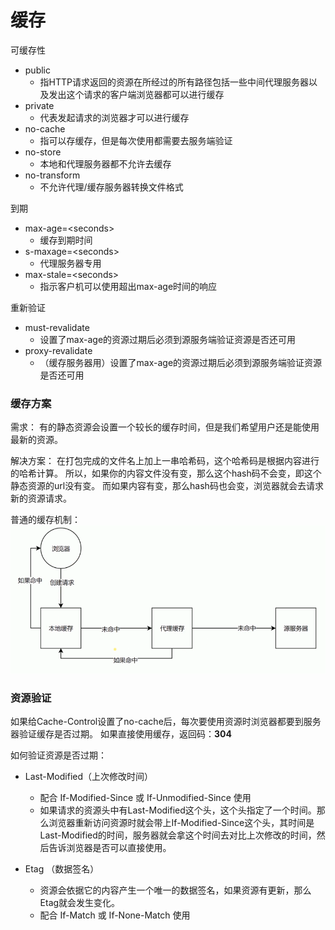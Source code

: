 # 缓存

可缓存性
 - public
   - 指HTTP请求返回的资源在所经过的所有路径包括一些中间代理服务器以及发出这个请求的客户端浏览器都可以进行缓存
 - private
   - 代表发起请求的浏览器才可以进行缓存
 - no-cache
   - 指可以存缓存，但是每次使用都需要去服务端验证
 - no-store
   - 本地和代理服务器都不允许去缓存
 - no-transform
   - 不允许代理/缓存服务器转换文件格式

到期
 - max-age=<seconds\>
   - 缓存到期时间
 - s-maxage=<seconds\> 
   - 代理服务器专用
 - max-stale=<seconds\> 
   - 指示客户机可以使用超出max-age时间的响应

重新验证
 - must-revalidate
   - 设置了max-age的资源过期后必须到源服务端验证资源是否还可用
 - proxy-revalidate
   - （缓存服务器用）设置了max-age的资源过期后必须到源服务端验证资源是否还可用

  
### 缓存方案

需求：
有的静态资源会设置一个较长的缓存时间，但是我们希望用户还是能使用最新的资源。

解决方案：
在打包完成的文件名上加上一串哈希码，这个哈希码是根据内容进行的哈希计算。 
所以，如果你的内容文件没有变，那么这个hash码不会变，即这个静态资源的url没有变。 而如果内容有变，那么hash码也会变，浏览器就会去请求新的资源请求。

普通的缓存机制：
![缓存机制](../img/cache.png)

### 资源验证
如果给Cache-Control设置了no-cache后，每次要使用资源时浏览器都要到服务器验证缓存是否过期。 如果直接使用缓存，返回码：**304**

如何验证资源是否过期：
 - Last-Modified（上次修改时间）
   - 配合 If-Modified-Since 或 If-Unmodified-Since 使用
   - 如果请求的资源头中有Last-Modified这个头，这个头指定了一个时间。那么浏览器重新访问资源时就会带上If-Modified-Since这个头，其时间是Last-Modified的时间，服务器就会拿这个时间去对比上次修改的时间，然后告诉浏览器是否可以直接使用。

 - Etag （数据签名）
   - 资源会依据它的内容产生一个唯一的数据签名，如果资源有更新，那么Etag就会发生变化。
   - 配合 If-Match 或 If-None-Match 使用